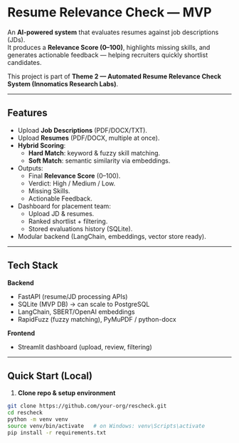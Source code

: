 # Resume Relevance Check — MVP

An **AI-powered system** that evaluates resumes against job descriptions (JDs).  
It produces a **Relevance Score (0–100)**, highlights missing skills, and generates actionable feedback — helping recruiters quickly shortlist candidates.

This project is part of **Theme 2 — Automated Resume Relevance Check System (Innomatics Research Labs)**.

---

## Features
- Upload **Job Descriptions** (PDF/DOCX/TXT).
- Upload **Resumes** (PDF/DOCX, multiple at once).
- **Hybrid Scoring**:
  - **Hard Match**: keyword & fuzzy skill matching.
  - **Soft Match**: semantic similarity via embeddings.
- Outputs:
  - Final **Relevance Score** (0–100).
  - Verdict: High / Medium / Low.
  - Missing Skills.
  - Actionable Feedback.
- Dashboard for placement team:
  - Upload JD & resumes.
  - Ranked shortlist + filtering.
  - Stored evaluations history (SQLite).
- Modular backend (LangChain, embeddings, vector store ready).

---

## Tech Stack
**Backend**
- FastAPI (resume/JD processing APIs)
- SQLite (MVP DB) → can scale to PostgreSQL
- LangChain, SBERT/OpenAI embeddings
- RapidFuzz (fuzzy matching), PyMuPDF / python-docx

**Frontend**
- Streamlit dashboard (upload, review, filtering)

---

## Quick Start (Local)

1. **Clone repo & setup environment**
```bash
git clone https://github.com/your-org/rescheck.git
cd rescheck
python -m venv venv
source venv/bin/activate   # on Windows: venv\Scripts\activate
pip install -r requirements.txt

